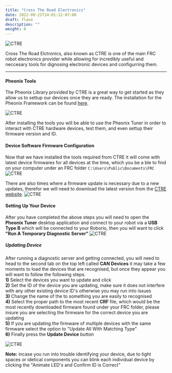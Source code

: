 ```yaml
---
title: "Cross The Road Electronics"
date: 2022-09-21T14:01:12-07:00
draft: flase
description: ""
weight: 0
---
```



![CTRE](/gifs/robotconfig/ctre.jpeg?width=200px&height=200px)

Cross The Road Elctronics, also known as CTRE is one of the main FRC robot electronics provider while allowing for incredibly useful and neccesary tools for dignosing electronic devices and configurring them.

---


#### Pheonix Tools
The Pheonix Library provided by CTRE is a great way to get started as they allow us to settup our devices once they are ready. The installation for the Pheonix Framework can be found [here](https://store.ctr-electronics.com/software/).

![CTRE](/gifs/robotconfig/pheonix.jpg?classes=border,shadow)

After installing the tools you will be able to use the Pheonix Tuner in order to interact with CTRE hardware devices, test them, and even settup their firmware version and ID.  

#### Device Software Firmware Configuration
Now that we have installed the tools required from CTRE it will come with latest device firmwares for all devices at the time, which you be a ble to find on your computer under an FRC folder `C:\Users\Public\Documents\FRC`
![CTRE](/gifs/robotconfig/firmware.jpg?classes=border,shadow)


There are also times where a firmware update is necessary due to a new updates, therefor we will need to download the latest version from the [CTRE website](https://store.ctr-electronics.com/software/).
![CTRE](/gifs/robotconfig/firmwareUpdate.jpg?classes=border,shadow)

#### Setting Up Your Device
After you have completed the above steps you will need to open the **Pheonix Tuner** desktop application and connect to your robot via a **USB Type B** which will be connected to your Roborio, then you will want to click **"Run A Temporary Diagnostic Server"** 
![CTRE](/gifs/robotconfig/tuner.jpg?width=800px&classes=border,shadow)

##### Updating Device 
After running a diagnostic server and getting connected, you will need to head to the second tab on the top left called **CAN Devices** it may take a few moments to load the devices that are recognised, but once they appear you will want to follow the following steps.  
**1)** Select the devices you want to update  and click  
**2)** Set the ID of the device you are updating, make sure it does not interfere with any other existing device ID's otherwise you may run into issues  
**3)** Change the name of the to something you are easily to recognised   
**4)** Select the proper path to the most recent **CRF** file, which would be the most recently downloaded firmware found under your FRC folder, please insure you are selecting the firmware for the correct device you are updating  
**5)** If you are updating the firmware of multiple devices with the same firmware select the option to "Update All With Matching Type"  
**6)** Finally press the **Update Device** button

![CTRE](/gifs/robotconfig/deviceConfig.jpg?width=900px&classes=border,shadow)

**Note:** incase you run into trouble identifying your device, due to tight spaces or idetical components you can blink each individual device by clicking the "Animate LED's and Confirm ID is Correct"
